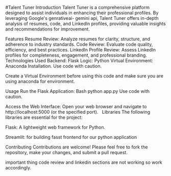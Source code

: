 #Talent Tuner
Introduction
Talent Tuner is a comprehensive platform designed to assist individuals in enhancing their professional profiles. By leveraging Google's genrativeai- gemini api, Talent Tuner offers in-depth analysis of resumes, code, and LinkedIn profiles, providing valuable insights and recommendations for improvement.

Features
Resume Review: Analyze resumes for clarity, structure, and adherence to industry standards.
Code Review: Evaluate code quality, efficiency, and best practices.
LinkedIn Profile Review: Assess LinkedIn profiles for completeness, engagement, and professional branding.
Technologies Used
Backend: Flask
Logic: Python
Virtual Environment: Anaconda
Installation.
Use code with caution.

Create a Virtual Environment before using this code and make sure you are using anaconda for environment.

Usage
Run the Flask Application:
Bash
python app.py
Use code with caution.

Access the Web Interface: Open your web browser and navigate to http://localhost:5000 (or the specified port).   
Libraries
The following libraries are essential for the project:

Flask: A lightweight web framework for Python.

Streamlit: for building fasst frontend for our python application

Contributing 
Contributions are welcome! Please feel free to fork the repository, make your changes, and submit a pull request.

important thing 
code review and linkedin sections are not working so work accordingly.

